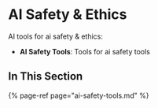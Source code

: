 # AI Safety & Ethics

AI tools for ai safety & ethics:

- **AI Safety Tools**: Tools for ai safety tools

## In This Section

{% page-ref page="ai-safety-tools.md" %}
